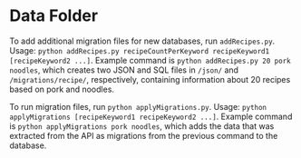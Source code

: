 # Data Folder

To add additional migration files for new databases, run `addRecipes.py`. Usage: `python addRecipes.py recipeCountPerKeyword recipeKeyword1 [recipeKeyword2 ...]`. Example command is `python addRecipes.py 20 pork noodles`, which creates two JSON and SQL files in `/json/` and `/migrations/recipe/`, respectively, containing information about 20 recipes based on pork and noodles.

To run migration files, run `python applyMigrations.py`. Usage: `python applyMigrations [recipeKeyword1 recipeKeyword2 ...]`. Example command is `python applyMigrations pork noodles`, which adds the data that was extracted from the API as migrations from the previous command to the database.
